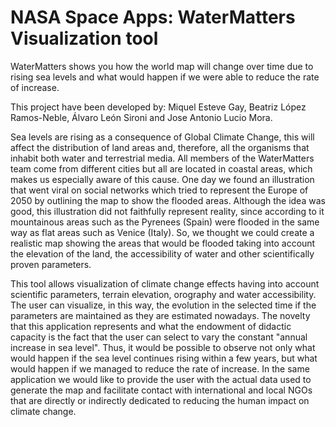 # NASA Space Apps: WaterMatters Visualization tool

WaterMatters shows you how the world map will change over time due to rising sea levels and what would happen if we were able to reduce the rate of increase.

This project have been developed by: Miquel Esteve Gay, Beatriz López Ramos-Neble, Álvaro León Sironi and Jose Antonio Lucio Mora.

Sea levels are rising as a consequence of Global Climate Change, this will affect the distribution of land areas and, therefore, all the organisms that inhabit both water and terrestrial media. All members of the WaterMatters team come from different cities but all are located in coastal areas, which makes us especially aware of this cause. One day we found an illustration that went viral on social networks which tried to represent the Europe of 2050 by outlining the map to show the flooded areas. Although the idea was good, this illustration did not faithfully represent reality, since according to it mountainous areas such as the Pyrenees (Spain) were flooded in the same way as flat areas such as Venice (Italy). So, we thought we could create a realistic map showing the areas that would be flooded taking into account the elevation of the land, the accessibility of water and other scientifically proven parameters.


This tool allows visualization of climate change effects having into account scientific parameters, terrain elevation, orography and water accessibility. The user can visualize, in this way, the evolution in the selected time if the parameters are maintained as they are estimated nowadays. The novelty that this application represents and what the endowment of didactic capacity is the fact that the user can select to vary the constant "annual increase in sea level". Thus, it would be possible to observe not only what would happen if the sea level continues rising within a few years, but what would happen if we managed to reduce the rate of increase.
In the same application we would like to provide the user with the actual data used to generate the map and facilitate contact with international and local NGOs that are directly or indirectly dedicated to reducing the human impact on climate change.
